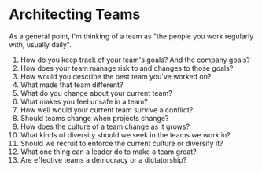 # Architecting Teams

As a general point, I'm thinking of a team as "the people you work regularly with, usually daily".

1. How do you keep track of your team's goals? And the company goals?
1. How does your team manage risk to and changes to those goals?
1. How would you describe the best team you've worked on?
1. What made that team different?
1. What do you change about your current team?
1. What makes you feel unsafe in a team? 
1. How well would your current team survive a conflict?
1. Should teams change when projects change?
1. How does the culture of a team change as it grows?
1. What kinds of diversity should we seek in the teams we work in? 
1. Should we recruit to enforce the current culture or diversify it?
1. What one thing can a leader do to make a team great?
1. Are effective teams a democracy or a dictatorship? 
